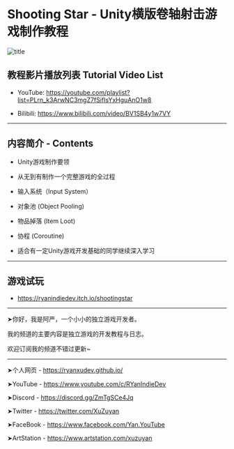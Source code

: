 # Shooting Star - Unity横版卷轴射击游戏制作教程

![title](Images/SST.jpg)

## 教程影片播放列表 Tutorial Video List

- YouTube: <https://youtube.com/playlist?list=PLrn_k3ArwNC3mgZ7fSifIsYxHguAnO1w8>

- Bilibili: <https://www.bilibili.com/video/BV1SB4y1w7VY>

---

## 内容简介 - Contents

- Unity游戏制作要领

- 从无到有制作一个完整游戏的全过程

- 输入系统（Input System）

- 对象池 (Object Pooling)

- 物品掉落 (Item Loot)

- 协程 (Coroutine)

- 适合有一定Unity游戏开发基础的同学继续深入学习

---

## 游戏试玩

- <https://ryanindiedev.itch.io/shootingstar>

---

➤你好，我是阿严，一个小小的独立游戏开发者。

我的频道的主要内容是独立游戏的开发教程与日志。

欢迎订阅我的频道不错过更新~

---

➤个人网页 - https://ryanxudev.github.io/

➤YouTube - <https://www.youtube.com/c/RYanIndieDev>

➤Discord - <https://discord.gg/ZmTgSCe4Jq>

➤Twitter - <https://twitter.com/XuZuyan>

➤FaceBook - <https://www.facebook.com/Yan.YouTube>

➤ArtStation - <https://www.artstation.com/xuzuyan>
